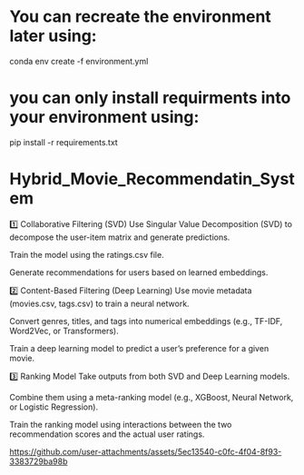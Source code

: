 # You can recreate the environment later using:
conda env create -f environment.yml
# you can only install requirments into your environment using:
pip install -r requirements.txt

# Hybrid_Movie_Recommendatin_System

1️⃣ Collaborative Filtering (SVD)
Use Singular Value Decomposition (SVD) to decompose the user-item matrix and generate predictions.

Train the model using the ratings.csv file.

Generate recommendations for users based on learned embeddings.

2️⃣ Content-Based Filtering (Deep Learning)
Use movie metadata (movies.csv, tags.csv) to train a neural network.

Convert genres, titles, and tags into numerical embeddings (e.g., TF-IDF, Word2Vec, or Transformers).

Train a deep learning model to predict a user’s preference for a given movie.

3️⃣ Ranking Model
Take outputs from both SVD and Deep Learning models.

Combine them using a meta-ranking model (e.g., XGBoost, Neural Network, or Logistic Regression).

Train the ranking model using interactions between the two recommendation scores and the actual user ratings.


https://github.com/user-attachments/assets/5ec13540-c0fc-4f04-8f93-3383729ba98b

